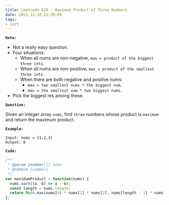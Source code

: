 ```yaml
---
title: Leetcode 628 - Maximum Product of Three Numbers
date: 2021-12-10 22:39:09
tags:
- sort
---
```

**`Note:`**
- Not a really easy question.
- Four situations:
  - When all nums are non-negative, `max = product of the biggest three ints`.
  - When all nums are non-positive, `max = product of the smallest three ints`.
  - When there are both negative and positive nums:
    - `max = two smallest nums * the biggest num`.
    - `max = the smallest num * two biggest nums`.
- Pick the biggest res among these.

**`Question:`**

Given an integer array `nums`, find `three` numbers whose product is `maximum` and return the maximum product.

**`Example:`**
```
Input: nums = [1,2,3]
Output: 6
```

**`Code:`**
```javascript
/**
 * @param {number[]} nums
 * @return {number}
 */
var maximumProduct = function(nums) {
  nums.sort((a, b) => a - b);
  const length = nums.length;
  return Math.max(nums[0] * nums[1] * nums[2], nums[length - 1] * nums[length - 2] * nums[length - 3], nums[0] * nums[1] * nums[length - 1], nums[length - 1] * nums[length - 2] * nums[0]);
};
```